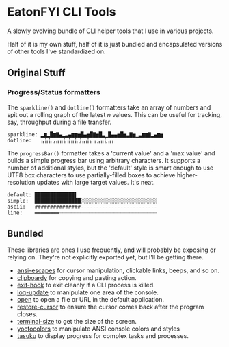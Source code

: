 # EatonFYI CLI Tools

A slowly evolving bundle of CLI helper tools that I use in various projects.

Half of it is my own stuff, half of it is just bundled and encapsulated versions
of other tools I've standardized on.

## Original Stuff

### Progress/Status formatters

The `sparkline()` and `dotline()` formatters take an array of numbers and spit out a rolling graph of the latest *n* values. This can be useful for tracking, say, throughput during a file transfer.

```
sparkline: ▂▆▂█▆▇▄▂▃▄▆▆▅█▄▅█▇▅█▃▁█▄▄▅█▅▃▇▅▁▃▆▆▇▂▄▆▅
dotline:   ⣦⣷⣧⣠⣴⣶⣧⣾⣶⣧⣸⣤⣾⣦⣶⣠⣶⣇⣴⡆
```

The `progressBar()` formatter takes a 'current value' and a 'max value' and builds a simple progress bar using arbitrary characters. It supports a number of additional styles, but the 'default' style is smart enough to use UTF8 box characters to use partially-filled boxes to achieve higher-resolution updates with large target values. It's neat.

```
default: █████████████▌
simple:  ███████████████░░░░░░░░░░░░░░░░░░░░░░░░░
ascii:   ###############-------------------------
line:    ━━━━━━━━┈┈┈┈┈┈┈┈┈┈┈┈┈┈┈┈┈┈┈┈┈┈┈┈┈┈┈┈┈┈┈┈
```

## Bundled

These libraries are ones I use frequently, and will probably be exposing or relying on. They're not explicitly exported yet, but I'll be getting there.

- [ansi-escapes](https://github.com/sindresorhus/ansi-escapes) for cursor manipulation, clickable links, beeps, and so on.
- [clipboardy](https://github.com/sindresorhus/clipboardy) for copying and pasting action.
- [exit-hook](https://github.com/sindresorhus/exit-hook) to exit cleanly if a CLI process is killed.
- [log-update](https://github.com/sindresorhus/log-update) to manipulate one area of the console.
- [open](https://github.com/sindresorhus/open) to open a file or URL in the default application.
- [restore-cursor](https://github.com/sindresorhus/restore-cursor) to ensure the cursor comes back after the program closes.
- [terminal-size](https://github.com/sindresorhus/terminal-size) to get the size of the screen.
- [yoctocolors](https://github.com/sindresorhus/yoctocolors) to manipulate ANSI console colors and styles
- [tasuku](https://github.com/privatenumber/tasuku) to display progress for complex tasks and processes.
